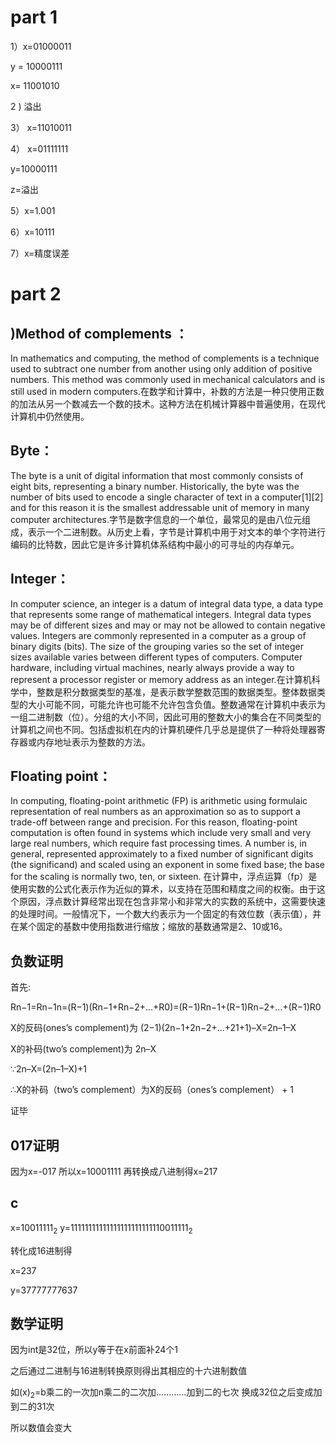 # part 1

1）x=01000011

  y = 10000111

  x= 11001010

  2 )
  溢出

3）
x=11010011

4）
x=01111111

y=10000111

z=溢出

5）x=1.001

6）x=10111

7）x=精度误差
# part 2
## )Method of complements ：
In mathematics and computing, the method of complements is a technique used to subtract one number from another using only addition of positive numbers. This method was commonly used in mechanical calculators and is still used in modern computers.在数学和计算中，补数的方法是一种只使用正数的加法从另一个数减去一个数的技术。这种方法在机械计算器中普遍使用，在现代计算机中仍然使用。
## Byte：
The byte is a unit of digital information that most commonly consists of eight bits, representing a binary number. Historically, the byte was the number of bits used to encode a single character of text in a computer[1][2] and for this reason it is the smallest addressable unit of memory in many computer architectures.字节是数字信息的一个单位，最常见的是由八位元组成，表示一个二进制数。从历史上看，字节是计算机中用于对文本的单个字符进行编码的比特数，因此它是许多计算机体系结构中最小的可寻址的内存单元。
## Integer：
In computer science, an integer is a datum of integral data type, a data type that represents some range of mathematical integers. Integral data types may be of different sizes and may or may not be allowed to contain negative values. Integers are commonly represented in a computer as a group of binary digits (bits). The size of the grouping varies so the set of integer sizes available varies between different types of computers. Computer hardware, including virtual machines, nearly always provide a way to represent a processor register or memory address as an integer.在计算机科学中，整数是积分数据类型的基准，是表示数学整数范围的数据类型。整体数据类型的大小可能不同，可能允许也可能不允许包含负值。整数通常在计算机中表示为一组二进制数（位）。分组的大小不同，因此可用的整数大小的集合在不同类型的计算机之间也不同。包括虚拟机在内的计算机硬件几乎总是提供了一种将处理器寄存器或内存地址表示为整数的方法。
## Floating point：
In computing, floating-point arithmetic (FP) is arithmetic using formulaic representation of real numbers as an approximation so as to support a trade-off between range and precision. For this reason, floating-point computation is often found in systems which include very small and very large real numbers, which require fast processing times. A number is, in general, represented approximately to a fixed number of significant digits (the significand) and scaled using an exponent in some fixed base; the base for the scaling is normally two, ten, or sixteen. 
在计算中，浮点运算（fp）是使用实数的公式化表示作为近似的算术，以支持在范围和精度之间的权衡。由于这个原因，浮点数计算经常出现在包含非常小和非常大的实数的系统中，这需要快速的处理时间。一般情况下，一个数大约表示为一个固定的有效位数（表示值），并在某个固定的基数中使用指数进行缩放；缩放的基数通常是2、10或16。

## 负数证明
首先:

Rn−1=Rn−1n=(R−1)(Rn−1+Rn−2+...+R0)=(R−1)Rn−1+(R−1)Rn−2+...+(R−1)R0

X的反码(ones’s complement)为 (2−1)(2n−1+2n−2+…+21+1)–X=2n–1–X

X的补码(two’s complement)为 2n–X

∵2n–X=(2n–1–X)+1

∴X的补码（two’s complement）为X的反码（ones’s complement） + 1

证毕


## 017证明
因为x=-017
所以x=10001111
再转换成八进制得x=217

## c
x=10011111<sub>2</sub>
y=11111111111111111111111110011111<sub>2</sub>

转化成16进制得

x=237

y=37777777637
## 数学证明
因为int是32位，所以y等于在x前面补24个1

之后通过二进制与16进制转换原则得出其相应的十六进制数值

如(x)<sub>2</sub>=b乘二的一次加n乘二的二次加…………加到二的七次
换成32位之后变成加到二的31次

所以数值会变大

